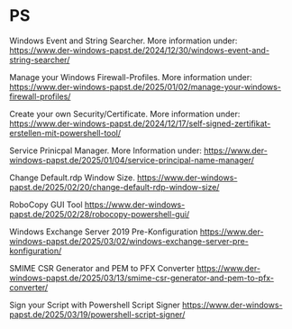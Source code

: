 # PS
Windows Event and String Searcher.
More information under: https://www.der-windows-papst.de/2024/12/30/windows-event-and-string-searcher/

 Manage your Windows Firewall-Profiles.
 More information under: https://www.der-windows-papst.de/2025/01/02/manage-your-windows-firewall-profiles/

Create your own Security/Certificate.
More information under: https://www.der-windows-papst.de/2024/12/17/self-signed-zertifikat-erstellen-mit-powershell-tool/

Service Prinicpal Manager.
More Information under: https://www.der-windows-papst.de/2025/01/04/service-principal-name-manager/

Change Default.rdp Window Size.
https://www.der-windows-papst.de/2025/02/20/change-default-rdp-window-size/

RoboCopy GUI Tool
https://www.der-windows-papst.de/2025/02/28/robocopy-powershell-gui/

Windows Exchange Server 2019 Pre-Konfiguration
https://www.der-windows-papst.de/2025/03/02/windows-exchange-server-pre-konfiguration/

SMIME CSR Generator and PEM to PFX Converter
https://www.der-windows-papst.de/2025/03/13/smime-csr-generator-and-pem-to-pfx-converter/

Sign your Script with Powershell Script Signer
https://www.der-windows-papst.de/2025/03/19/powershell-script-signer/

